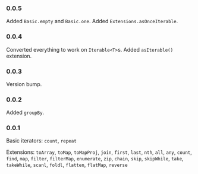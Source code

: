 ### 0.0.5

Added `Basic.empty` and `Basic.one`. Added `Extensions.asOnceIterable`.

### 0.0.4

Converted everything to work on `Iterable<T>`s. Added `asIterable()` extension.

### 0.0.3

Version bump.

### 0.0.2

Added `groupBy`.

### 0.0.1

Basic iterators: `count`, `repeat`

Extensions: `toArray`, `toMap`, `toMapProj`, `join`, `first`, `last`, `nth`, `all`, `any`, `count`, `find`, `map`, `filter`, `filterMap`, `enumerate`, `zip`, `chain`, `skip`, `skipWhile`, `take`, `takeWhile`, `scanl`, `foldl`, `flatten`, `flatMap`, `reverse`
